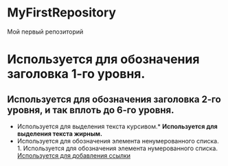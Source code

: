 # MyFirstRepository
Мой первый репозиторий
# Используется для обозначения заголовка 1-го уровня.
## Используется для обозначения заголовка 2-го уровня, и так вплоть до 6-го уровня.
*	Используется для выделения текста курсивом.* 
  	**Используется для выделения текста жирным.** 
   * Используется для обозначения элемента ненумерованного списка. 
    1.	Используется для обозначения элемента нумерованного списка. 
      [Используется для добавления ссылки](https://yandex.ru)
